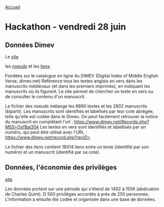 [Accueil](https://github.com/PirehP1/RessourcesReseauxED/blob/master/README.md)


# Hackathon - vendredi 28 juin 


## Données Dimev 

Le [site](https://www.dimev.net/)


les [noeuds](https://github.com/PirehP1/RessourcesReseauxED/blob/master/data/vendredi/noeudsDimev.csv) et les [liens](https://github.com/PirehP1/RessourcesReseauxED/blob/master/data/vendredi/lienDIMEV.csv)

Fondées sur le catalogue en ligne du DIMEV (Digital Index of Middle English Verse, dimev.net)
Référence tous les textes anglais en vers dans les manuscrits médiévaux (et dans les premiers imprimés), en indiquant les manuscrits où ils figurent.
Le site permet de chercher un texte en vers ou de consulter le contenu d'un manuscrit.

Le fichier des noeuds mélange les 6890 textes et les 2802 manuscrits (biparti).
Les manuscrits sont identifiés et labélisés par leur cote abrégée, telle qu'elle est codée dans le Dimev. On peut facilement retrouver la notice du manuscrit en complétant l'url :
https://www.dimev.net/Records.php?MSS=OxfBal354
Les textes en vers sont identifiés et labellisés par un numéro, qui peut être utilisé avec l'URL :  
https://www.dimev.net/record.php?recID=

Le fichier des liens contient 18014 liens entre un texte (identifié par son numéro) et un manuscrit (identifié par sa cote).


## Données, l'économie des privilèges 
[site](https://sites.fas.harvard.edu/~histecon/visualizing/privileges/index.html)

Les données portent sur une période qui s'étend de 1492 à 1556 (abdication de Charles Quint). D
500 privilèges accordés à près de 250 personnes. L'information a ensuite été codée et organisée dans une base de données.

